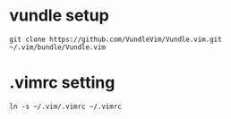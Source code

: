 
# vundle setup
```
git clone https://github.com/VundleVim/Vundle.vim.git ~/.vim/bundle/Vundle.vim
```

# .vimrc setting
```
ln -s ~/.vim/.vimrc ~/.vimrc
```
